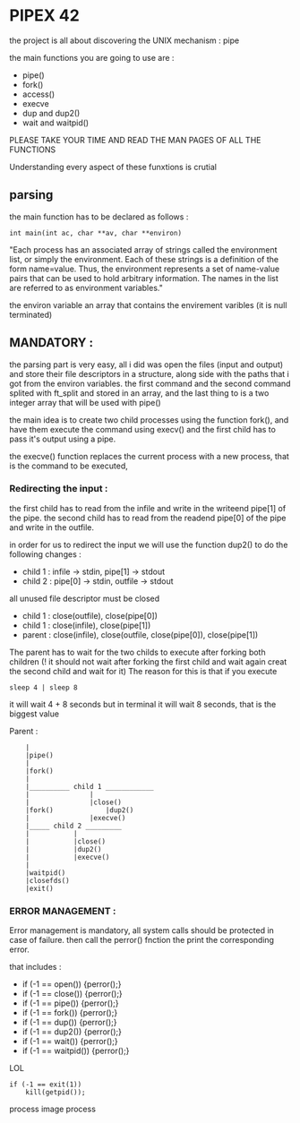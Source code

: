 # PIPEX 42

the project is all about discovering the UNIX mechanism : pipe

the main functions you are going to use are :

* pipe()
* fork()
* access()
* execve
* dup and dup2()
* wait and waitpid()

PLEASE TAKE YOUR TIME AND READ THE MAN PAGES OF ALL THE FUNCTIONS

Understanding every aspect of these funxtions is crutial


## parsing

the main function has to be declared as follows :

```main
int	main(int ac, char **av, char **environ)
```
"Each process has an associated array of strings called the environment list, or simply the environment. Each of these strings is a definition of the form name=value. Thus, the environment represents a set of name-value pairs that can be used to hold arbitrary information. The names in the list are referred to as environment variables."

the environ variable an array that contains the envirement varibles (it is null terminated)

## MANDATORY :

the parsing part is very easy, all i did was open the files (input and output) and store their file descriptors in a structure, along side with the paths that i got from the environ variables. the first command and the second command splited with ft_split and stored in an array, and the last thing to is a two integer array that will be used with pipe()

the main idea is to create two child processes using the function fork(), and have them execute the command using execv() and the first child has to pass it's output using a pipe.

the execve() function replaces the current process with a new process, that is the command to be executed,

### Redirecting the input :
the first child has to read from the infile and write in the writeend pipe[1] of the pipe.
the second child has to read from the readend pipe[0] of the pipe and write in the outfile.

in order for us to redirect the input we will use the function dup2() to do the following changes :
* child 1 : infile -> stdin, pipe[1] -> stdout
* child 2 : pipe[0] -> stdin, outfile -> stdout

all unused file descriptor must be closed
* child 1 : close(outfile), close(pipe[0])
* child 1 : close(infile), close(pipe[1])
* parent : close(infile), close(outfile, close(pipe[0]), close(pipe[1])

The parent has to wait for the two childs to execute after forking both children (! it should not wait after forking the first child and wait again creat the second child and wait for it)
The reason for this is that if you execute
```
sleep 4 | sleep 8
```
it will wait 4 + 8 seconds
but in terminal it will wait 8 seconds, that is the biggest value



Parent :

		|
		|pipe()
		|
		|fork()
		|
		|__________ child 1 ____________
		|				|
		|				|close()
		|fork()				|dup2()
		|				|execve()
		|_____ child 2 _________
		|			|
		|			|close()
		|			|dup2()
		|			|execve()
		|
		|waitpid()
		|closefds()
		|exit()

### ERROR MANAGEMENT :

Error management is mandatory, all system calls should be protected in case of failure. then call the perror() fnction the print the corresponding error.

that includes :
* if (-1 == open()) {perror();}
* if (-1 == close()) {perror();}
* if (-1 == pipe()) {perror();}
* if (-1 == fork()) {perror();}
* if (-1 == dup()) {perror();}
* if (-1 == dup2()) {perror();}
* if (-1 == wait()) {perror();}
* if (-1 == waitpid()) {perror();}


LOL 
```
if (-1 == exit(1))
	kill(getpid());
```

process image
process
